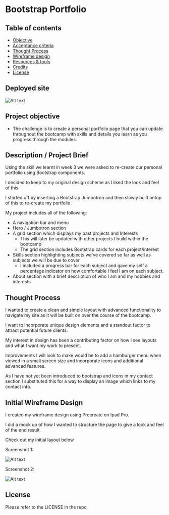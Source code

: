 # Bootstrap Portfolio

## Table of contents

- [Objective](#Project-objective)
- [Acceptance criteria](#Description)
- [Thought Process](#Thought-process)
- [Wireframe design](#Initial-wireframe-design)
- [Resources & tools](#Resources)
- [Credits](#Credits)
- [License](#License)

## Deployed site

![Alt text](./assets/images/final%20screenshot.png)

## Project objective

- The challenge is to create a personal portfolio page that you can update throughout the bootcamp with skills and details you learn as you progress through the modules.

## Description / Project Brief

Using the skill we learnt in week 3 we were asked to re-create our personal portfolio using Bootstrap components.

I decided to keep to my original design scheme as I liked the look and feel of this

I started off by inserting a Bootstrap Jumbotron and then slowly built ontop of this to re-create my portfolio.

My project includes all of the following:

- A navigation bar and menu
- Hero / Jumbotron section
- A grid section which displays my past projects and Interests
  - This will later be updated with other projects I build within the bootcamp
  - The grid section includes Bootstrap cards for each project/interest
- Skills section highlighting subjects we've covered so far as well as subjects we will be due to cover
  - I included a progress bar for each subject and gave my self a percentage indicator on how comfortable I feel I am on each subject.
- About section with a brief description of who I am and my hobbies and interests

## Thought Process

I wanted to create a clean and simple layout with advanced functionality to navigate my site as it will be built on over the course of the bootcamp.

I want to incorporate unique design elements and a standout factor to attract potential future clients.

My interest in design has been a contributing factor on how I see layouts and what I want my work to present.

Improvements I will look to make would be to add a hamburger menu when viewed in a small screen size and incorporate icons and additional advanced features.

As I have not yet been introduced to bootstrap and icons in my contact section I substituted this for a way to display an image which links to my contact info.

## Initial Wireframe Design

I created my wireframe design using Procreate on Ipad Pro.

I did a mock up of how I wanted to structure the page to give a look and feel of the end result.

Check out my initial layout below

Screenshot 1:

![Alt text](../Bootstrap-Portfolio/images/Screenshot1.jpg)

Screenshot 2:

![Alt text](../Bootstrap-Portfolio/images/Screenshot2.jpg)

## License

Please refer to the LICENSE in the repo

